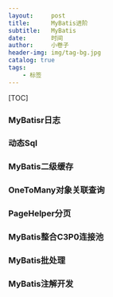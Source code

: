 ```yaml
---
layout:     post  
title:      MyBatis进阶  
subtitle:   MyBatis
date:       时间
author:     小卷子
header-img: img/tag-bg.jpg
catalog: true
tags:
    - 标签
---
```




[TOC]





### MyBatisr日志



### 动态Sql



### MyBatis二级缓存



### OneToMany对象关联查询



### PageHelper分页



### MyBatis整合C3P0连接池



### MyBatis批处理



### MyBatis注解开发





